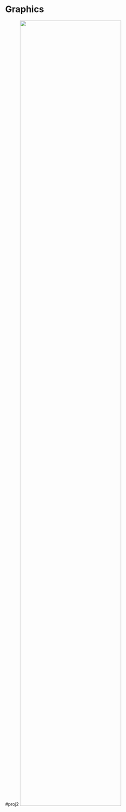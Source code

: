 # Graphics

#proj2
<img width="80%" src="https://user-images.githubusercontent.com/79133019/166618749-363dace3-c83b-47a8-b142-ec0e1df85996.gif"/>

